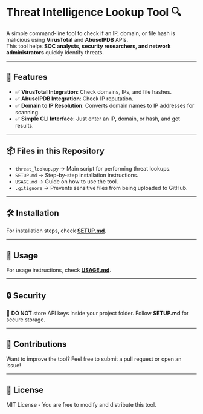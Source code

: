 # Threat Intelligence Lookup Tool 🔍

A simple command-line tool to check if an IP, domain, or file hash is malicious using **VirusTotal** and **AbuseIPDB** APIs.  
This tool helps **SOC analysts, security researchers, and network administrators** quickly identify threats.

---

## 🚀 Features
- ✅ **VirusTotal Integration**: Check domains, IPs, and file hashes.
- ✅ **AbuseIPDB Integration**: Check IP reputation.
- ✅ **Domain to IP Resolution**: Converts domain names to IP addresses for scanning.
- ✅ **Simple CLI Interface**: Just enter an IP, domain, or hash, and get results.

---

## 📦 Files in this Repository
- `threat_lookup.py` → Main script for performing threat lookups.
- `SETUP.md` → Step-by-step installation instructions.
- `USAGE.md` → Guide on how to use the tool.
- `.gitignore` → Prevents sensitive files from being uploaded to GitHub.

---

## 🛠️ Installation
For installation steps, check **[SETUP.md](SETUP.md)**.

---

## 🎯 Usage
For usage instructions, check **[USAGE.md](USAGE.md)**.

---

## 🔒 Security
🚨 **DO NOT** store API keys inside your project folder. Follow **SETUP.md** for secure storage.

---

## 🤝 Contributions
Want to improve the tool? Feel free to submit a pull request or open an issue!  

---

## 📜 License
MIT License - You are free to modify and distribute this tool.
